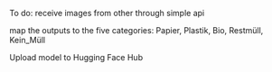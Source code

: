 To do: receive images from other through simple api

map the outputs to the five categories: Papier, Plastik, Bio, Restmüll, Kein_Müll

Upload model to Hugging Face Hub 
